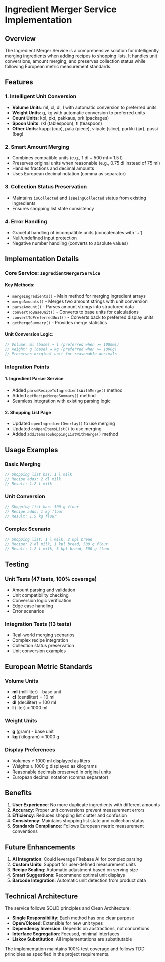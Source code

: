 # Ingredient Merger Service Implementation

## Overview

The Ingredient Merger Service is a comprehensive solution for intelligently merging ingredients when adding recipes to shopping lists. It handles unit conversions, amount merging, and preserves collection status while following European metric measurement standards.

## Features

### 1. Intelligent Unit Conversion
- **Volume Units**: ml, cl, dl, l with automatic conversion to preferred units
- **Weight Units**: g, kg with automatic conversion to preferred units  
- **Count Units**: kpl, pkt, pakkaus, prk (packages)
- **Spoon Units**: rkl (tablespoon), tl (teaspoon)
- **Other Units**: kuppi (cup), pala (piece), viipale (slice), purkki (jar), pussi (bag)

### 2. Smart Amount Merging
- Combines compatible units (e.g., 1 dl + 500 ml = 1.5 l)
- Preserves original units when reasonable (e.g., 0.75 dl instead of 75 ml)
- Handles fractions and decimal amounts
- Uses European decimal notation (comma as separator)

### 3. Collection Status Preservation
- Maintains `isCollected` and `isBeingCollected` status from existing ingredients
- Ensures shopping list state consistency

### 4. Error Handling
- Graceful handling of incompatible units (concatenates with '+')
- Null/undefined input protection
- Negative number handling (converts to absolute values)

## Implementation Details

### Core Service: `IngredientMergerService`

#### Key Methods:
- `mergeIngredients()` - Main method for merging ingredient arrays
- `mergeAmounts()` - Merges two amount strings with unit conversion
- `parseAmount()` - Parses amount strings into structured data
- `convertToBaseUnit()` - Converts to base units for calculations
- `convertToPreferredUnit()` - Converts back to preferred display units
- `getMergeSummary()` - Provides merge statistics

#### Unit Conversion Logic:
```typescript
// Volume: ml (base) → l (preferred when >= 1000ml)
// Weight: g (base) → kg (preferred when >= 1000g)
// Preserves original unit for reasonable decimals
```

### Integration Points

#### 1. Ingredient Parser Service
- Added `parseRecipeToIngredientsWithMerge()` method
- Added `getRecipeMergeSummary()` method
- Seamless integration with existing parsing logic

#### 2. Shopping List Page
- Updated `openIngredientOverlay()` to use merging
- Updated `onOpenItemsList()` to use merging
- Added `addItemsToShoppingListWithMerge()` method

## Usage Examples

### Basic Merging
```typescript
// Shopping list has: 1 l milk
// Recipe adds: 2 dl milk
// Result: 1.2 l milk
```

### Unit Conversion
```typescript
// Shopping list has: 500 g flour
// Recipe adds: 1 kg flour
// Result: 1.5 kg flour
```

### Complex Scenario
```typescript
// Shopping list: 1 l milk, 2 kpl bread
// Recipe: 2 dl milk, 1 kpl bread, 500 g flour
// Result: 1.2 l milk, 3 kpl bread, 500 g flour
```

## Testing

### Unit Tests (47 tests, 100% coverage)
- Amount parsing and validation
- Unit compatibility checking
- Conversion logic verification
- Edge case handling
- Error scenarios

### Integration Tests (13 tests)
- Real-world merging scenarios
- Complex recipe integration
- Collection status preservation
- Unit conversion examples

## European Metric Standards

### Volume Units
- **ml** (milliliter) - base unit
- **cl** (centiliter) = 10 ml
- **dl** (deciliter) = 100 ml
- **l** (liter) = 1000 ml

### Weight Units
- **g** (gram) - base unit
- **kg** (kilogram) = 1000 g

### Display Preferences
- Volumes ≥ 1000 ml displayed as liters
- Weights ≥ 1000 g displayed as kilograms
- Reasonable decimals preserved in original units
- European decimal notation (comma separator)

## Benefits

1. **User Experience**: No more duplicate ingredients with different amounts
2. **Accuracy**: Proper unit conversions prevent measurement errors
3. **Efficiency**: Reduces shopping list clutter and confusion
4. **Consistency**: Maintains shopping list state and collection status
5. **Standards Compliance**: Follows European metric measurement conventions

## Future Enhancements

1. **AI Integration**: Could leverage Firebase AI for complex parsing
2. **Custom Units**: Support for user-defined measurement units
3. **Recipe Scaling**: Automatic adjustment based on serving size
4. **Smart Suggestions**: Recommend optimal unit displays
5. **Barcode Integration**: Automatic unit detection from product data

## Technical Architecture

The service follows SOLID principles and Clean Architecture:

- **Single Responsibility**: Each method has one clear purpose
- **Open/Closed**: Extensible for new unit types
- **Dependency Inversion**: Depends on abstractions, not concretions
- **Interface Segregation**: Focused, minimal interfaces
- **Liskov Substitution**: All implementations are substitutable

The implementation maintains 100% test coverage and follows TDD principles as specified in the project requirements.
